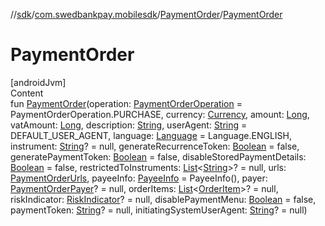 //[sdk](../../../index.md)/[com.swedbankpay.mobilesdk](../index.md)/[PaymentOrder](index.md)/[PaymentOrder](-payment-order.md)



# PaymentOrder  
[androidJvm]  
Content  
fun [PaymentOrder](-payment-order.md)(operation: [PaymentOrderOperation](../-payment-order-operation/index.md) = PaymentOrderOperation.PURCHASE, currency: [Currency](https://developer.android.com/reference/kotlin/java/util/Currency.html), amount: [Long](https://kotlinlang.org/api/latest/jvm/stdlib/kotlin/-long/index.html), vatAmount: [Long](https://kotlinlang.org/api/latest/jvm/stdlib/kotlin/-long/index.html), description: [String](https://kotlinlang.org/api/latest/jvm/stdlib/kotlin/-string/index.html), userAgent: [String](https://kotlinlang.org/api/latest/jvm/stdlib/kotlin/-string/index.html) = DEFAULT_USER_AGENT, language: [Language](../-language/index.md) = Language.ENGLISH, instrument: [String](https://kotlinlang.org/api/latest/jvm/stdlib/kotlin/-string/index.html)? = null, generateRecurrenceToken: [Boolean](https://kotlinlang.org/api/latest/jvm/stdlib/kotlin/-boolean/index.html) = false, generatePaymentToken: [Boolean](https://kotlinlang.org/api/latest/jvm/stdlib/kotlin/-boolean/index.html) = false, disableStoredPaymentDetails: [Boolean](https://kotlinlang.org/api/latest/jvm/stdlib/kotlin/-boolean/index.html) = false, restrictedToInstruments: [List](https://kotlinlang.org/api/latest/jvm/stdlib/kotlin.collections/-list/index.html)<[String](https://kotlinlang.org/api/latest/jvm/stdlib/kotlin/-string/index.html)>? = null, urls: [PaymentOrderUrls](../-payment-order-urls/index.md), payeeInfo: [PayeeInfo](../-payee-info/index.md) = PayeeInfo(), payer: [PaymentOrderPayer](../-payment-order-payer/index.md)? = null, orderItems: [List](https://kotlinlang.org/api/latest/jvm/stdlib/kotlin.collections/-list/index.html)<[OrderItem](../-order-item/index.md)>? = null, riskIndicator: [RiskIndicator](../-risk-indicator/index.md)? = null, disablePaymentMenu: [Boolean](https://kotlinlang.org/api/latest/jvm/stdlib/kotlin/-boolean/index.html) = false, paymentToken: [String](https://kotlinlang.org/api/latest/jvm/stdlib/kotlin/-string/index.html)? = null, initiatingSystemUserAgent: [String](https://kotlinlang.org/api/latest/jvm/stdlib/kotlin/-string/index.html)? = null)  



